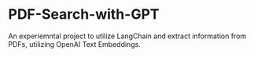 # PDF-Search-with-GPT
An experiemntal project to utilize LangChain and extract information from PDFs, utilizing OpenAI Text Embeddings.
